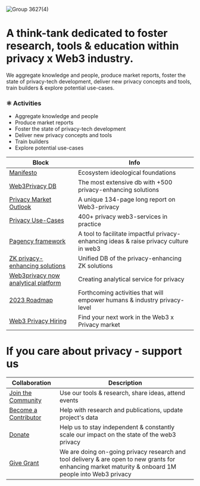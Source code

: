![Group 3627(4)](https://github.com/web3privacy/web3privacy/assets/101947219/899689af-e6ce-44fc-8358-4f23e5165f0e)


# A think-tank dedicated to foster research, tools & education within privacy x Web3 industry.

We aggregate knowledge and people, produce market reports, foster the state of privacy-tech development, deliver new privacy concepts and tools, train builders & explore potential use-cases.

### ⚛ Activities
- Aggregate knowledge and people
- Produce market reports
- Foster the state of privacy-tech development
- Deliver new privacy concepts and tools
- Train builders
- Explore potential use-cases

| Block  | Info |
| ------------- | ------------- |
| [Manifesto](https://github.com/Msiusko/web3privacy/blob/main/Manifesto.md)  | Ecosystem ideological foundations  |
| [Web3Privacy DB](https://web3privacy.info/)  | The most extensive db with +500 privacy-enhancing solutions  |
| [Privacy Market Outlook](https://medium.com/@Svyazniy/privacy-market-outlook-in-web3-report-35a96c35b6ae)  | A unique 134-page long report on Web3-privacy |
| [Privacy Use-Cases](https://github.com/Msiusko/web3privacy/blob/main/Use-cases.md)  | 400+ privacy web3-services in practice |
| [Pagency framework](https://github.com/Msiusko/web3privacy/tree/main/Pagency)  | A tool to facilitate impactful privacy-enhancing ideas & raise privacy culture in web3 |
| [ZK privacy-enhancing solutions](https://github.com/Msiusko/web3privacy/tree/main/ZKprivacylandscape)  | Unified DB of the privacy-enhancing ZK solutions |
| [Web3privacy now analytical platform](https://github.com/Msiusko/web3privacy/tree/main/Web3privacynowplatform)  | Creating analytical service for privacy |
| [2023 Roadmap](https://github.com/Msiusko/web3privacy/blob/main/Roadmap%202023.md)  | Forthcoming activities that will empower humans & industry privacy-level  |
| [Web3 Privacy Hiring](https://docs.google.com/spreadsheets/d/1dN6bIWyOh01Dl-y1iZh-1TASZxKUefD098BUALcnUb8/edit?usp=sharing)  | Find your next work in the Web3 x Privacy market |


# If you care about privacy - support us
| Collaboration  | Description |
| ------------- | ------------- |
| [Join the Community](https://signal.group/#CjQKIH-1ZYEGp50OBvbJRbITIRxDzjH2pSxl7vdkVZs9g5vgEhDAKUlgYdpxpCpTkNVxow4X) | Use our tools & research, share ideas, attend events |
| [Become a Contributor](https://signal.group/#CjQKIH-1ZYEGp50OBvbJRbITIRxDzjH2pSxl7vdkVZs9g5vgEhDAKUlgYdpxpCpTkNVxow4X) | Help with research and publications, update project's data |
| [Donate](https://github.com/Msiusko/web3privacy/blob/main/README.md#donate) | Help us to stay independent & constantly scale our impact on the state of the web3 privacy |
| [Give Grant](https://github.com/web3privacy/grants/tree/main) | We are doing on-going privacy research and tool delivery & are open to new grants for enhancing market maturity & onboard 1M people into Web3 privacy |
